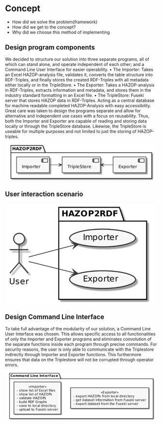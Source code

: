 # Concept

* How did we solve the problem(framework)
* How did we get to the concept?
* Why did we choose this method of implementing


## Design program components

We decided to structure our solution into three separate programs, all of which can stand alone, and operate independent of each other; and a Command Line User Interface for easier operability.
•	The Importer: Takes an Excel HAZOP-analysis file, validates it, converts the table structure into RDF-Triples, and finally stores the created RDF-Triples with all metadata either locally or in the TripleStore.
•	The Exporter: Takes a HAZOP-analysis in RDF-Triples, extracts information and metadata, and stores them in the industry standard formatting in an Excel file.
•	The TripleStore: Fuseki server that stores HAZOP data in RDF-Triples. Acting as a central database for machine readable completed HAZOP-Analysis with easy accessibility. 
Great care was taken to design the programs separate and allow for alternative and independent use cases with a focus on reusability. Thus, both the Importer and Exporter are capable of reading and storing data locally or through the TripleStore database. Likewise, the TripleStore is useable for multiple purposes and not limited to just the storing of HAZOP-triples. 

![Program components](plantuml/program_components.png)

## User interaction scenario

![User interaction](plantuml/user_interaction.png)

## Design Command Line Interface

To take full advantage of the modularity of our solution, a Command Line User Interface was chosen. This allows specific access to all functionalities of only the Importer and Exporter programs and eliminates convolution of the separate functions inside each program through precise commands. For security reasons, the user is only able to communicate with the Triplestore indirectly through Importer and Exporter functions. This furthermore ensures that data on the Triplestore will not be corrupted through operator errors.

![Design: Command Line Interface](plantuml/cli_design.png)
